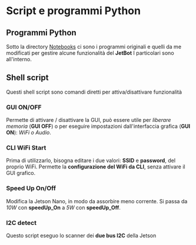 # Script e programmi Python

## Programmi Python
Sotto la directory [Notebooks](./Notebooks) ci sono i programmi originali e quelli da me modificati per gestire alcune funzionalità del **JetBot**
I particolari sono all'interno.

## Shell script
Questi shell script sono comandi diretti per attiva/disattivare funzionalità

### GUI ON/OFF
Permette di attivare / disattivare la GUI, può essere utile per *liberare memoria* (**GUI OFF**) o per eseguire impostazioni dall'interfaccia grafica (**GUI ON**): *WiFi o Audio*.

### CLI WiFi Start
Prima di utilizzarlo, bisogna editare i due valori: **SSID** e **password**, del proprio WiFi. Permette la **configurazione del WiFi da CLI**, senza attivare il GUI grafico.

### Speed Up On/Off
Modifica la Jetson Nano, in modo da assorbire meno corrente. Si passa da *10W* con **speedUp_On** a *5W* con **speedUp_Off**. 

### I2C detect
Questo script eseguo lo scanner dei **due bus I2C** della Jetson
